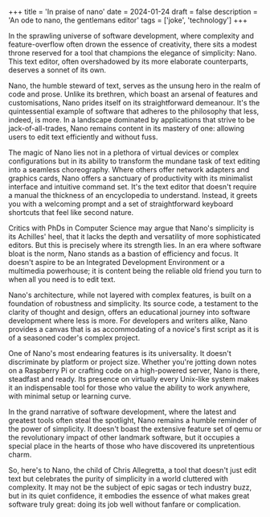 +++
title = 'In praise of nano'
date = 2024-01-24
draft = false
description = 'An ode to nano, the gentlemans editor'
tags = ['joke', 'technology']
+++

In the sprawling universe of software development, where complexity and feature-overflow often drown the essence of creativity, there sits a modest throne reserved for a tool that champions the elegance of simplicity: Nano. This text editor, often overshadowed by its more elaborate counterparts, deserves a sonnet of its own.

Nano, the humble steward of text, serves as the unsung hero in the realm of code and prose. Unlike its brethren, which boast an arsenal of features and customisations, Nano prides itself on its straightforward demeanour. It's the quintessential example of software that adheres to the philosophy that less, indeed, is more. In a landscape dominated by applications that strive to be jack-of-all-trades, Nano remains content in its mastery of one: allowing users to edit text efficiently and without fuss.

The magic of Nano lies not in a plethora of virtual devices or complex configurations but in its ability to transform the mundane task of text editing into a seamless choreography. Where others offer network adapters and graphics cards, Nano offers a sanctuary of productivity with its minimalist interface and intuitive command set. It's the text editor that doesn't require a manual the thickness of an encyclopedia to understand. Instead, it greets you with a welcoming prompt and a set of straightforward keyboard shortcuts that feel like second nature.

Critics with PhDs in Computer Science may argue that Nano's simplicity is its Achilles' heel, that it lacks the depth and versatility of more sophisticated editors. But this is precisely where its strength lies. In an era where software bloat is the norm, Nano stands as a bastion of efficiency and focus. It doesn't aspire to be an Integrated Development Environment or a multimedia powerhouse; it is content being the reliable old friend you turn to when all you need is to edit text.

Nano's architecture, while not layered with complex features, is built on a foundation of robustness and simplicity. Its source code, a testament to the clarity of thought and design, offers an educational journey into software development where less is more. For developers and writers alike, Nano provides a canvas that is as accommodating of a novice's first script as it is of a seasoned coder's complex project.

One of Nano's most endearing features is its universality. It doesn't discriminate by platform or project size. Whether you're jotting down notes on a Raspberry Pi or crafting code on a high-powered server, Nano is there, steadfast and ready. Its presence on virtually every Unix-like system makes it an indispensable tool for those who value the ability to work anywhere, with minimal setup or learning curve.

In the grand narrative of software development, where the latest and greatest tools often steal the spotlight, Nano remains a humble reminder of the power of simplicity. It doesn't boast the extensive feature set of qemu or the revolutionary impact of other landmark software, but it occupies a special place in the hearts of those who have discovered its unpretentious charm.

So, here's to Nano, the child of Chris Allegretta, a tool that doesn't just edit text but celebrates the purity of simplicity in a world cluttered with complexity. It may not be the subject of epic sagas or tech industry buzz, but in its quiet confidence, it embodies the essence of what makes great software truly great: doing its job well without fanfare or complication.
